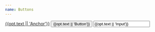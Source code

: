 ```yaml
---
name: Buttons
---
```

<a ng-if="opt.anchor" href="{{opt.href || 'javascript:;'}}" class="btn btn-default">{{opt.text || 'Anchor'}}</a>
<button ng-if="opt.button" class="btn btn-default" type="{{opt.type}}">{{opt.text || 'Button'}}</button>
<input ng-if="opt.input" type="{{opt.type || 'button'}}" class="btn btn-default" value="{{opt.text || 'Input'}}" />
